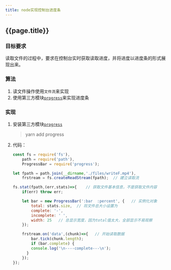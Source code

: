 ```yaml
---
title: node实现控制台进度条
---
```


## {{page.title}}

### 目标要求

读取文件的过程中，要求在控制台实时获取读取进度，并将进度以进度条的形式展现出来。

### 算法

1. 读文件操作使用```文件流```来实现
2. 使用第三方模块[```progress```](npmjs.com/package/progress)来实现进度条

### 实现

1. 安装第三方模块[```progress```](npmjs.com/package/progress)

	> yarn add progress

2. 代码：

	```javascript
	const fs = require('fs'),
		path = require('path'),
		ProgressBar = require('progress');

	let fpath = path.join(__dirname,'./files/writeF.mp4'),
		frstream = fs.createReadStream(fpath);	// 建立读取流

	fs.stat(fpath,(err,stats)=>{	// 获取文件基本信息，不是获取文件内容
		if(err) throw err;

		let bar = new ProgressBar(':bar  :percent', {	// 实例化对象
			total: stats.size,	// 将文件总大小设置为
			complete: '-',
			incomplete: ' ',
			width: 25	// 总显示宽度，因为total值太大，全部显示不易观察
		});

		frstream.on('data',(chunk)=>{	// 开始读取数据
			bar.tick(chunk.length);
			if (bar.complete) {
		    console.log('\n----complete---\n');
		  }
		});
	});
	```